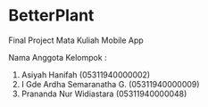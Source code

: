 # BetterPlant
Final Project Mata Kuliah Mobile App

Nama Anggota Kelompok :
1. Asiyah Hanifah                       (05311940000002)
2. I Gde Ardha Semaranatha G.           (05311940000009)
3. Prananda Nur Widiastara              (05311940000048)
